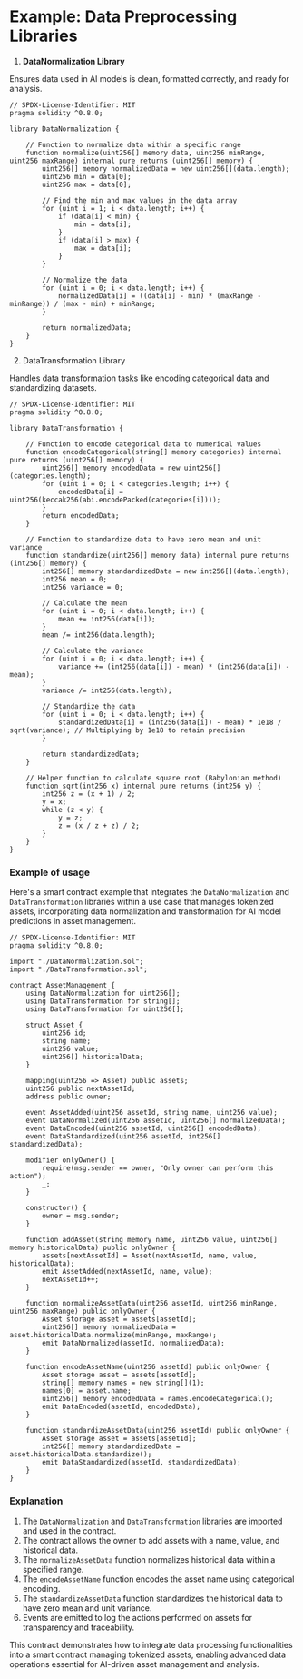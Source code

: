 # Example: Data Preprocessing Libraries

1. **DataNormalization Library**

Ensures data used in AI models is clean, formatted correctly, and ready for analysis.

```solidity
// SPDX-License-Identifier: MIT
pragma solidity ^0.8.0;

library DataNormalization {
    
    // Function to normalize data within a specific range
    function normalize(uint256[] memory data, uint256 minRange, uint256 maxRange) internal pure returns (uint256[] memory) {
        uint256[] memory normalizedData = new uint256[](data.length);
        uint256 min = data[0];
        uint256 max = data[0];
        
        // Find the min and max values in the data array
        for (uint i = 1; i < data.length; i++) {
            if (data[i] < min) {
                min = data[i];
            }
            if (data[i] > max) {
                max = data[i];
            }
        }
        
        // Normalize the data
        for (uint i = 0; i < data.length; i++) {
            normalizedData[i] = ((data[i] - min) * (maxRange - minRange)) / (max - min) + minRange;
        }
        
        return normalizedData;
    }
}
```

2. DataTransformation Library

Handles data transformation tasks like encoding categorical data and standardizing datasets.

```solidity
// SPDX-License-Identifier: MIT
pragma solidity ^0.8.0;

library DataTransformation {
    
    // Function to encode categorical data to numerical values
    function encodeCategorical(string[] memory categories) internal pure returns (uint256[] memory) {
        uint256[] memory encodedData = new uint256[](categories.length);
        for (uint i = 0; i < categories.length; i++) {
            encodedData[i] = uint256(keccak256(abi.encodePacked(categories[i])));
        }
        return encodedData;
    }

    // Function to standardize data to have zero mean and unit variance
    function standardize(uint256[] memory data) internal pure returns (int256[] memory) {
        int256[] memory standardizedData = new int256[](data.length);
        int256 mean = 0;
        int256 variance = 0;
        
        // Calculate the mean
        for (uint i = 0; i < data.length; i++) {
            mean += int256(data[i]);
        }
        mean /= int256(data.length);
        
        // Calculate the variance
        for (uint i = 0; i < data.length; i++) {
            variance += (int256(data[i]) - mean) * (int256(data[i]) - mean);
        }
        variance /= int256(data.length);
        
        // Standardize the data
        for (uint i = 0; i < data.length; i++) {
            standardizedData[i] = (int256(data[i]) - mean) * 1e18 / sqrt(variance); // Multiplying by 1e18 to retain precision
        }
        
        return standardizedData;
    }
    
    // Helper function to calculate square root (Babylonian method)
    function sqrt(int256 x) internal pure returns (int256 y) {
        int256 z = (x + 1) / 2;
        y = x;
        while (z < y) {
            y = z;
            z = (x / z + z) / 2;
        }
    }
}
```

### Example of usage

Here's a smart contract example that integrates the `DataNormalization` and `DataTransformation` libraries within a use case that manages tokenized assets, incorporating data normalization and transformation for AI model predictions in asset management.

```solidity
// SPDX-License-Identifier: MIT
pragma solidity ^0.8.0;

import "./DataNormalization.sol";
import "./DataTransformation.sol";

contract AssetManagement {
    using DataNormalization for uint256[];
    using DataTransformation for string[];
    using DataTransformation for uint256[];

    struct Asset {
        uint256 id;
        string name;
        uint256 value;
        uint256[] historicalData;
    }

    mapping(uint256 => Asset) public assets;
    uint256 public nextAssetId;
    address public owner;

    event AssetAdded(uint256 assetId, string name, uint256 value);
    event DataNormalized(uint256 assetId, uint256[] normalizedData);
    event DataEncoded(uint256 assetId, uint256[] encodedData);
    event DataStandardized(uint256 assetId, int256[] standardizedData);

    modifier onlyOwner() {
        require(msg.sender == owner, "Only owner can perform this action");
        _;
    }

    constructor() {
        owner = msg.sender;
    }

    function addAsset(string memory name, uint256 value, uint256[] memory historicalData) public onlyOwner {
        assets[nextAssetId] = Asset(nextAssetId, name, value, historicalData);
        emit AssetAdded(nextAssetId, name, value);
        nextAssetId++;
    }

    function normalizeAssetData(uint256 assetId, uint256 minRange, uint256 maxRange) public onlyOwner {
        Asset storage asset = assets[assetId];
        uint256[] memory normalizedData = asset.historicalData.normalize(minRange, maxRange);
        emit DataNormalized(assetId, normalizedData);
    }

    function encodeAssetName(uint256 assetId) public onlyOwner {
        Asset storage asset = assets[assetId];
        string[] memory names = new string[](1);
        names[0] = asset.name;
        uint256[] memory encodedData = names.encodeCategorical();
        emit DataEncoded(assetId, encodedData);
    }

    function standardizeAssetData(uint256 assetId) public onlyOwner {
        Asset storage asset = assets[assetId];
        int256[] memory standardizedData = asset.historicalData.standardize();
        emit DataStandardized(assetId, standardizedData);
    }
}
```

### Explanation

1. The `DataNormalization` and `DataTransformation` libraries are imported and used in the contract.
2. The contract allows the owner to add assets with a name, value, and historical data.
3. The `normalizeAssetData` function normalizes historical data within a specified range.
4. The `encodeAssetName` function encodes the asset name using categorical encoding.
5. The `standardizeAssetData` function standardizes the historical data to have zero mean and unit variance.
6. Events are emitted to log the actions performed on assets for transparency and traceability.

This contract demonstrates how to integrate data processing functionalities into a smart contract managing tokenized assets, enabling advanced data operations essential for AI-driven asset management and analysis.
